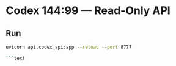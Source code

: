 # Codex 144:99 — Read-Only API

## Run

```bash
uvicorn api.codex_api:app --reload --port 8777

```text
